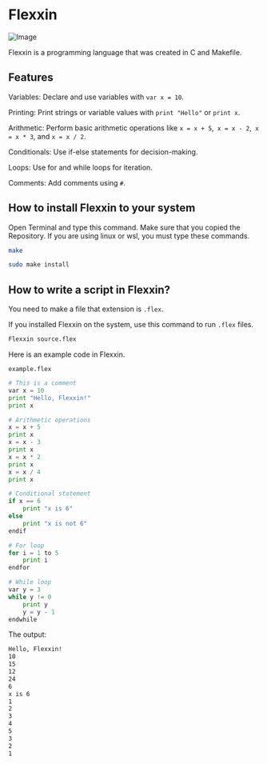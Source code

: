 # Flexxin

![Image](https://github.com/user-attachments/assets/c5919136-88bb-4fe5-bef2-d399b64e54b7)

Flexxin is a programming language that was created in C and Makefile.

## Features

Variables: Declare and use variables with `var x = 10`.

Printing: Print strings or variable values with `print "Hello"` or `print x`.

Arithmetic: Perform basic arithmetic operations like `x = x + 5`,` x = x - 2`,` x = x * 3`, and `x = x / 2`.

Conditionals: Use if-else statements for decision-making.

Loops: Use for and while loops for iteration.

Comments: Add comments using `#`.

## How to install Flexxin to your system

Open Terminal and type this command. Make sure that you copied the Repository. If you are using linux or wsl, you must type these commands.

```bash
make
```

```bash
sudo make install
```

## How to write a script in Flexxin?

You need to make a file that extension is `.flex`.

If you installed Flexxin on the system, use this command to run `.flex` files.

```bash
Flexxin source.flex
```

Here is an example code in Flexxin.

`example.flex`

```python
# This is a comment
var x = 10
print "Hello, Flexxin!"
print x

# Arithmetic operations
x = x + 5
print x
x = x - 3
print x
x = x * 2
print x
x = x / 4
print x

# Conditional statement
if x == 6
    print "x is 6"
else
    print "x is not 6"
endif

# For loop
for i = 1 to 5
    print i
endfor

# While loop
var y = 3
while y != 0
    print y
    y = y - 1
endwhile
```

The output:

```bash
Hello, Flexxin!
10
15
12
24
6
x is 6
1
2
3
4
5
3
2
1
```
